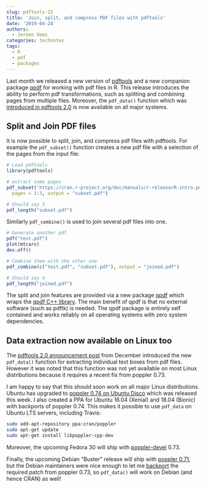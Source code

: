```yaml
---
slug: pdftools-22
title: 'Join, split, and compress PDF files with pdftools'
date: '2019-04-24'
authors:
  - Jeroen Ooms
categories: technotes
tags:
  - R
  - pdf
  - packages
---
```


Last month we released a new version of [pdftools](https://cran.r-project.org/package=pdftools) and a new companion package [qpdf](https://cran.r-project.org/package=qpdf) for working with pdf files in R. This release introduces the ability to perform pdf transformations, such as splitting and combining pages from multiple files. Moreover, the `pdf_data()` function which was [introduced in pdftools 2.0](/technotes/2018/12/14/pdftools-20/) is now available on all major systems.


## Split and Join PDF files 

It is now possible to split, join, and compress pdf files with pdftools. For example the `pdf_subset()` function creates a new pdf file with a selection of the pages from the input file:

```r
# Load pdftools
library(pdftools)

# extract some pages
pdf_subset('https://cran.r-project.org/doc/manuals/r-release/R-intro.pdf',
  pages = 1:3, output = "subset.pdf")

# Should say 3
pdf_length("subset.pdf")
```

Similarly `pdf_combine()` is used to join several pdf files into one.

```r
# Generate another pdf
pdf("test.pdf")
plot(mtcars)
dev.off()

# Combine them with the other one
pdf_combine(c("test.pdf", "subset.pdf"), output = "joined.pdf")

# Should say 4
pdf_length("joined.pdf")
```

The split and join features are provided via a new package [qpdf](https://cran.r-project.org/package=qpdf) which wraps the [qpdf C++ library](http://qpdf.sourceforge.net/). The main benefit of qpdf is that no external software (such as pdftk) is needed. The qpdf package is entirely self contained and works reliably on all operating systems with zero system dependencies.

## Data extraction now available on Linux too

The [pdftools 2.0 announcement post](/technotes/2018/12/14/pdftools-20/) from December introduced the new `pdf_data()` function for extracting individual text boxes from pdf files. However it was noted that this function was not yet available on most Linux distributions because it requires a recent fix from poppler 0.73. 

I am happy to say that this should soon work on all major Linux distributions. Ubuntu has upgraded to [poppler 0.74 on Ubuntu Disco](https://packages.ubuntu.com/source/disco/poppler) which was released this week. I also created a PPA for Ubuntu 16.04 (Xenial) and 18.04 (Bionic) with backports of poppler 0.74. This makes it possible to use `pdf_data` on Ubuntu LTS servers, including Travis:

```sh
sudo add-apt-repository ppa:cran/poppler
sudo apt-get update
sudo apt-get install libpoppler-cpp-dev
```

Moreover, the upcoming Fedora 30 will ship with [poppler-devel](https://apps.fedoraproject.org/packages/poppler) 0.73. 

Finally, the upcoming Debian "Buster" release will ship with [poppler 0.71](https://packages.debian.org/source/buster/poppler), but the Debian maintainers were nice enough to let me [backport](https://salsa.debian.org/freedesktop-team/poppler/merge_requests/2) the required patch from poppler 0.73, so `pdf_data()` will work on Debian (and hence CRAN) as well!
